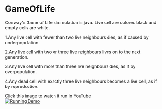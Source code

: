 # GameOfLife
Conway's Game of Life simmulation in java.
Live cell are colored black and empty cells are white.

   1.Any live cell with fewer than two live neighbours dies, as if caused by underpopulation.
   
   2.Any live cell with two or three live neighbours lives on to the next generation.
   
   3.Any live cell with more than three live neighbours dies, as if by overpopulation.
   
   4.Any dead cell with exactly three live neighbours becomes a live cell, as if by reproduction.

Click this image to watch it run in YouTube                            
[![Running Demo](https://img.youtube.com/vi/FQd8DjtK4R4/0.jpg)](https://youtu.be/FQd8DjtK4R4)


